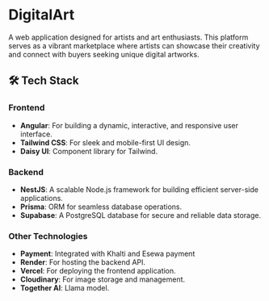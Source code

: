 # DigitalArt

A web application designed for artists and art enthusiasts. This platform serves as a vibrant marketplace where artists can showcase their creativity and connect with buyers seeking unique digital artworks.

## 🛠 Tech Stack

### Frontend
- **Angular**: For building a dynamic, interactive, and responsive user interface.  
- **Tailwind CSS**: For sleek and mobile-first UI design.
- **Daisy UI**: Component library for Tailwind.

### Backend  
- **NestJS**: A scalable Node.js framework for building efficient server-side applications.  
- **Prisma**: ORM for seamless database operations.  
- **Supabase**: A PostgreSQL database for secure and reliable data storage. 

### Other Technologies  
- **Payment**: Integrated with Khalti and Esewa payment
- **Render**: For hosting the backend API.  
- **Vercel**: For deploying the frontend application. 
- **Cloudinary**: For image storage and management.  
- **Together AI**: Llama model.

